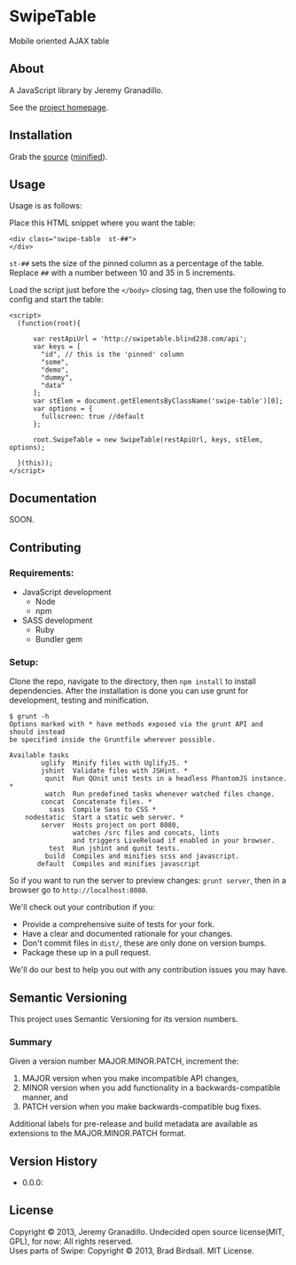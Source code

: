 # SwipeTable

Mobile oriented AJAX table

## About

A JavaScript library by Jeremy Granadillo.

See the [project homepage](http://swipetable.blind238.com).

## Installation

<!-- Using Bower:

    bower install SwipeTable

Or -->
Grab the [source](https://github.com/blind238/SwipeTable/dist/SwipeTable.js) ([minified](https://github.com/blind238/SwipeTable/dist/SwipeTable.min.js)).

## Usage

Usage is as follows:

Place this HTML snippet where you want the table:

    <div class="swipe-table  st-##">
    </div>

`st-##` sets the size of the pinned column as a percentage of the table.
Replace `##` with a number between 10 and 35 in 5 increments.

Load the script just before the `</body>` closing tag, then use the following to config and start the table:

    <script>
      (function(root){

          var restApiUrl = 'http://swipetable.blind238.com/api';
          var keys = [
            "id", // this is the 'pinned' column
            "some",
            "demo",
            "dummy",
            "data"
          ];
          var stElem = document.getElementsByClassName('swipe-table')[0];
          var options = {
            fullscreen: true //default
          };

          root.SwipeTable = new SwipeTable(restApiUrl, keys, stElem, options);

      }(this));
    </script>
<!-- For advanced usage, see the documentation. -->

## Documentation

SOON.

## Contributing

### Requirements:

* JavaScript development
    * Node
    * npm
* SASS development
    *  Ruby
    *  Bundler gem

### Setup:
Clone the repo, navigate to the directory, then `npm install` to install dependencies. After the installation is done you can use grunt for development, testing and minification.

    $ grunt -h
    Options marked with * have methods exposed via the grunt API and should instead
    be specified inside the Gruntfile wherever possible.

    Available tasks
            uglify  Minify files with UglifyJS. *
            jshint  Validate files with JSHint. *
             qunit  Run QUnit unit tests in a headless PhantomJS instance. *
             watch  Run predefined tasks whenever watched files change.
            concat  Concatenate files. *
              sass  Compile Sass to CSS *
        nodestatic  Start a static web server. *
            server  Hosts project on port 8080,
                    watches /src files and concats, lints
                    and triggers LiveReload if enabled in your browser.
              test  Run jshint and qunit tests.
             build  Compiles and minifies scss and javascript.
           default  Compiles and minifies javascript

So if you want to run the server to preview changes: `grunt server`, then in a browser go to `http://localhost:8080`.

We'll check out your contribution if you:

* Provide a comprehensive suite of tests for your fork.
* Have a clear and documented rationale for your changes.
* Don't commit files in `dist/`, these are only done on version bumps.
* Package these up in a pull request.

We'll do our best to help you out with any contribution issues you may have.

## Semantic Versioning
This project uses Semantic Versioning for its version numbers.
### Summary

Given a version number MAJOR.MINOR.PATCH, increment the:

1. MAJOR version when you make incompatible API changes,
2. MINOR version when you add functionality in a backwards-compatible manner, and
3. PATCH version when you make backwards-compatible bug fixes.

Additional labels for pre-release and build metadata are available as extensions to the MAJOR.MINOR.PATCH format.

## Version History

* 0.0.0:

## License

Copyright © 2013, Jeremy Granadillo. Undecided open source license(MIT, GPL), for now: All rights reserved.  
Uses parts of Swipe: Copyright © 2013, Brad Birdsall. MIT License.